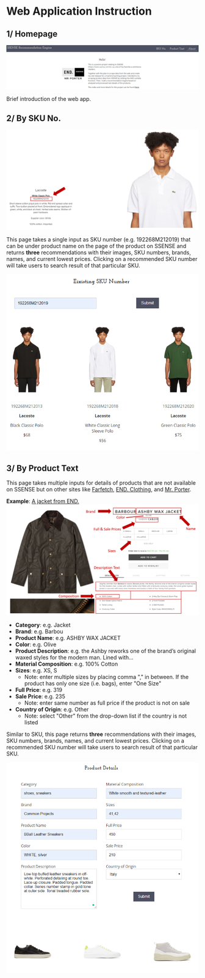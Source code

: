# Web Application Instruction

## 1/ Homepage

![Homepage](https://github.com/nqtri/SSENSE-Product-Recommendation-System/blob/master/image/homepage.png)

Brief introduction of the web app.

## 2/ By SKU No.

![findsku](https://github.com/nqtri/SSENSE-Product-Recommendation-System/blob/master/image/skufind.png)

This page takes a single input as SKU number (e.g. 192268M212019) that  can be under product name on the page of the product on SSENSE
and returns **three** recommendations with their images, SKU numbers, brands, names, and current lowest prices. Clicking on a recommended SKU number
will take users to search result of that particular SKU.

![bysku](https://github.com/nqtri/SSENSE-Product-Recommendation-System/blob/master/image/by_sku.png)

## 3/ By Product Text

This page takes multiple inputs for details of products that are not available on SSENSE but on other sites like [Farfetch](https://www.farfetch.com),
[END. Clothing](https://www.endclothing.com), and [Mr. Porter](https://www.mrporter.com). 

**Example**: [A jacket from END.](https://www.endclothing.com/ca/barbour-ashby-wax-jacket-mwx0339ol71.html)
![findtext](https://github.com/nqtri/SSENSE-Product-Recommendation-System/blob/master/image/textfind.png)

* **Category**: e.g. Jacket
* **Brand**: e.g. Barbou
* **Product Name**: e.g. ASHBY WAX JACKET
* **Color**: e.g. Olive
* **Product Description**: e.g. the Ashby reworks one of the brand’s original waxed styles for the modern man. Lined with...
* **Material Composition**: e.g. 100% Cotton 
* **Sizes**: e.g. XS, S
  * Note: enter multiple sizes by placing comma "," in between. If the product has only one size (i.e. bags), enter "One Size" 
* **Full Price**: e.g. 319
* **Sale Price**: e.g. 235
  * Note: enter same number as full price if the product is not on sale
* **Country of Origin**: e.g. Other
  * Note: select "Other" from the drop-down list if the country is not listed
  
Similar to SKU, this page returns **three** recommendations with their images, SKU numbers, brands, names, and current lowest prices. Clicking on a recommended SKU number
will take users to search result of that particular SKU.

![bytext](https://github.com/nqtri/SSENSE-Product-Recommendation-System/blob/master/image/by_text.png)
